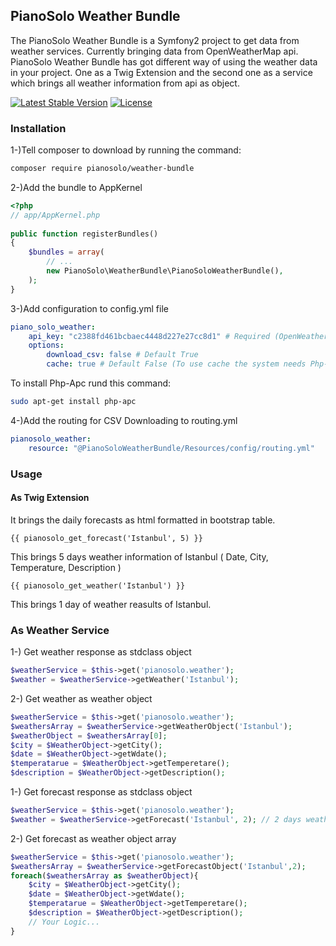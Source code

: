 ## PianoSolo Weather Bundle

The PianoSolo Weather Bundle is a Symfony2 project to get data from weather services. Currently bringing data from 
OpenWeatherMap api. PianoSolo Weather Bundle has got different way of using the weather data in your project. One 
as a Twig Extension and the second one as a service which brings all weather information from api as object.

[![Latest Stable Version](https://poser.pugx.org/pianosolo/weather-bundle/v/stable)](https://packagist.org/packages/pianosolo/weather-bundle)
[![License](https://poser.pugx.org/pianosolo/weather-bundle/license)](https://packagist.org/packages/pianosolo/weather-bundle)

### Installation 

1-)Tell composer to download by running the command:

```bash
composer require pianosolo/weather-bundle
```
 
2-)Add the bundle to AppKernel

```php
<?php
// app/AppKernel.php
	
public function registerBundles()
{
    $bundles = array(
        // ...
        new PianoSolo\WeatherBundle\PianoSoloWeatherBundle(),
    );
}
```
	
3-)Add configuration to config.yml file

```yaml
piano_solo_weather:
	api_key: "c2388fd461bcbaec4448d227e27cc8d1" # Required (OpenWeatherMap Api Key)
	options:
    	download_csv: false # Default True
    	cache: true # Default False (To use cache the system needs Php-Apc cache)
```

To install Php-Apc rund this command:

```bash
sudo apt-get install php-apc
```
	
4-)Add the routing for CSV Downloading to routing.yml

```yaml
pianosolo_weather:
	resource: "@PianoSoloWeatherBundle/Resources/config/routing.yml"
```

### Usage

#### As Twig Extension

It brings the daily forecasts as html formatted in bootstrap table. 

```twig
{{ pianosolo_get_forecast('Istanbul', 5) }}
```

This brings 5 days weather information of Istanbul ( Date, City, Temperature, Description )

```twig
{{ pianosolo_get_weather('Istanbul') }}
```
    
This brings 1 day of weather reasults of Istanbul.
    
### As Weather Service

1-) Get weather response as stdclass object

``` php
$weatherService = $this->get('pianosolo.weather');
$weather = $weatherService->getWeather('Istanbul');
```

2-) Get weather as weather object

``` php
$weatherService = $this->get('pianosolo.weather');
$weathersArray = $weatherService->getWeatherObject('Istanbul');
$weatherObject = $weathersArray[0];
$city = $WeatherObject->getCity();
$date = $WeatherObject->getWdate();
$temperatarue = $WeatherObject->getTemperetare();
$description = $WeatherObject->getDescription();
```

1-) Get forecast response as stdclass object

``` php
$weatherService = $this->get('pianosolo.weather');
$weather = $weatherService->getForecast('Istanbul', 2); // 2 days weather results of the city
```

2-) Get forecast as weather object array

``` php
$weatherService = $this->get('pianosolo.weather');
$weathersArray = $weatherService->getForecastObject('Istanbul',2);
foreach($weathersArray as $weatherObject){
	$city = $WeatherObject->getCity();
	$date = $WeatherObject->getWdate();
	$temperatarue = $WeatherObject->getTemperetare();
	$description = $WeatherObject->getDescription();
	// Your Logic...
}
```
